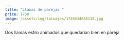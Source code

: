 ```yaml
---
title: "Llamas de parejas "
price: 1750
image: /assets/img/tatuajes/1740634085132.jpg
---
```

Dos llamas estilo animados que quedarían bien en pareja